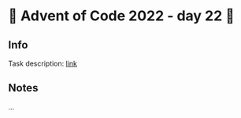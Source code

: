 # 🎄 Advent of Code 2022 - day 22 🎄

## Info

Task description: [link](https://adventofcode.com/2022/day/22)

## Notes

...